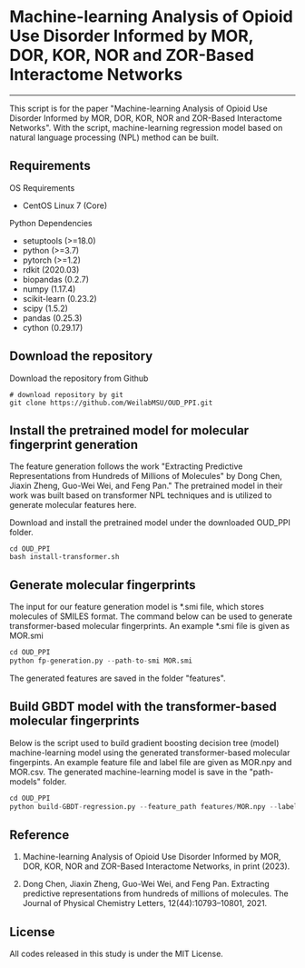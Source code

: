 # Machine-learning Analysis of Opioid Use Disorder Informed by MOR, DOR, KOR, NOR and ZOR-Based Interactome Networks

---
This script is for the paper "Machine-learning Analysis of Opioid Use Disorder Informed by MOR, DOR, KOR, NOR and ZOR-Based Interactome Networks". With the script, machine-learning regression model based on natural language processing (NPL) method can be built.

## Requirements

OS Requirements
- CentOS Linux 7 (Core)

Python Dependencies
- setuptools (>=18.0)
- python (>=3.7)
- pytorch (>=1.2)
- rdkit (2020.03)
- biopandas (0.2.7)
- numpy (1.17.4)
- scikit-learn (0.23.2)
- scipy (1.5.2)
- pandas (0.25.3)
- cython (0.29.17)


## Download the repository
Download the repository from Github
```shell
# download repository by git
git clone https://github.com/WeilabMSU/OUD_PPI.git
```
## Install the pretrained model for molecular fingerprint generation

The feature generation follows the work "Extracting Predictive Representations from Hundreds of Millions of Molecules" by Dong Chen, Jiaxin Zheng, Guo-Wei Wei, and Feng Pan." The pretrained model in their work was built based on transformer NPL techniques and is utilized to generate molecular features here.

Download and install the pretrained model under the downloaded OUD_PPI folder.

```shell
cd OUD_PPI
bash install-transformer.sh
```

## Generate molecular fingerprints
The input for our feature generation model is *.smi file, which stores molecules of SMILES format. The command below can be used to generate transformer-based molecular fingerprints. An example *.smi file is given as MOR.smi

```python
cd OUD_PPI
python fp-generation.py --path-to-smi MOR.smi
```
The generated features are saved in the folder "features".

## Build GBDT model with the transformer-based molecular fingerprints
Below is the script used to build gradient boosting decision tree (model) machine-learning model using the generated transformer-based molecular fingerpints. An example feature file and label file are given as MOR.npy and MOR.csv. The generated machine-learning model is save in the "path-models" folder.

```python
cd OUD_PPI
python build-GBDT-regression.py --feature_path features/MOR.npy --label_path MOR.csv --save_model_name MOR
```

## Reference

1. Machine-learning Analysis of Opioid Use Disorder Informed by MOR, DOR, KOR, NOR and ZOR-Based Interactome Networks, in print (2023).

2. Dong Chen, Jiaxin Zheng, Guo-Wei Wei, and Feng Pan. Extracting predictive representations from
hundreds of millions of molecules. The Journal of Physical Chemistry Letters, 12(44):10793–10801, 2021.

## License
All codes released in this study is under the MIT License.
